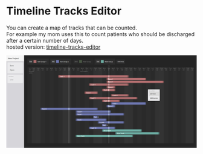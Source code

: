 # Timeline Tracks Editor
You can create a map of tracks that can be counted.  
For example my mom uses this to count patients who should be discharged after a certain number of days.  
hosted version: [timeline-tracks-editor](http://ashen-hermit.42web.io/timeline-tracks-editor/)

![screenshot](screenshot.jpg)